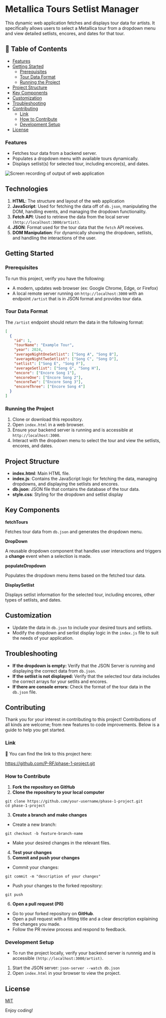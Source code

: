 # Metallica Tours Setlist Manager

This dynamic web application fetches and displays tour data for artists. It specifically allows users to select a Metallica tour from a dropdown menu and view detailed setlists, encores, and dates for that tour.

## :book: Table of Contents 

- [Features](#features)
- [Getting Started](#getting-started)
    - [Prerequisites](#prerequisites)
    - [Tour Data Format](#tour-data-format)
    - [Running the Project](#running-the-project)
- [Project Structure](#project-structure)
- [Key Components](#key-components)
- [Customization](#customization)
- [Troubleshooting](#troubleshooting)
- [Contributing](#contributing)
    - [Link](#link)
    - [How to Contribute](#how-to-contribute)
    - [Development Setup](#development-setup)
- [License](#license)

### Features

- Fetches tour data from a backend server.
- Populates a dropdown menu with available tours dynamically.
- Displays setlist(s) for selected tour, including encore(s), and dates.

![Screen recording of output of web application](/screenshots/screen-recording.gif)

## Technologies

1. **HTML**: The structure and layout of the web application
2. **JavaScript**: Used for fetching the data off of `db.json`, manipulating the DOM, handling events, and managing the dropdown functionality.
3. **Fetch API**: Used to retrieve the data from the local server `(http://localhost:3000/artist)`.
4. **JSON**: Format used for the tour data that the `fetch` API receives.
5. **DOM Manipulation**: For dynamically showing the dropdown, setlists, and handling the interactions of the user.

## Getting Started 

### Prerequisites

To run this project, verify you have the following:

- A modern, updates web browser (ex: Google Chrome, Edge, or Firefox)
- A local remote server running on `http://localhost:3000` with an endpoint `/artist` that is in JSON format and provides tour data.

### Tour Data Format

The `/artist` endpoint should return the data in the following format:

``` JSON
[
  {
    "id": 1,
    "tourName": "Example Tour",
    "year": 2024,
    "averageNightOneSetlist": ["Song A", "Song B"],
    "averageNightTwoSetlist": ["Song C", "Song D"],
    "setlist": ["Song E", "Song F"],
    "averageSetlist": ["Song G", "Song H"],
    "encore": ["Encore Song 1"],
    "encoreOne": ["Encore Song 2"],
    "encoreTwo": ["Encore Song 3"],
    "encoreThree": ["Encore Song 4"]
  }
]
```

### Running the Project

1. Clone or download this repository.
2. Open `index.html` in a web browser.
3. Ensure your backend server is running and is accessible at `http://localhost:3000`.
4. Interact with the dropdown menu to select the tour and view the setlists, encores, and dates.

## Project Structure

- **index.html**: Main HTML file.
- **index.js**: Contains the JavaScript logic for fetching the data, managing dropdowns, and displaying the setlists and encores.
- **db.json**: JSON file that contains the database of the tour data.
- **style.css**: Styling for the dropdown and setlist display

## Key Components  

**fetchTours**

Fetches tour data from `db.json` and generates the dropdown menu.

**DropDown**

A reusable dropdown component that handles user interactions and triggers a **change** event when a selection is made.

**populateDropdown**

Populates the dropdown menu items based on the fetched tour data.

**DisplaySetlist**

Displays setlist information for the selected tour, including encores, other types of setlists, and dates.

## Customization

- Update the data in `db.json` to include your desired tours and setlists.
- Modify the dropdown and serlist display logic in the `index.js` file to suit the needs of your application.

## Troubleshooting

- **If the dropdown is empty:** Verify that the JSON Server is running and displaying the correct data from `db.json`.
- **If the setlist is not displayed:** Verify that the selected tour data includes the correct arrays for your setlits and encores.
- **If there are console errors:** Check the format of the tour data in the `db.json` file.

## Contributing

Thank you for your interest in contributing to this project! Contributions of all kinds are welcome; from new features to code improvements. Below is a guide to help you get started.

### Link  

:link: You can find the link to this project here: 

<https://github.com/P-RF/phase-1-project.git>

### How to Contribute

1. **Fork the repository on GitHub**
2. **Clone the repository to your local computer**
```
git clone https://github.com/your-username/phase-1-project.git
cd phase-1-project
```
3. **Create a branch and make changes**
- Create a new branch:
```
git checkout -b feature-branch-name
```
- Make your desired changes in the relevant files.
4. **Test your changes**
5. **Commit and push your changes**
- Commit your changes:
```
git commit -m "description of your changes"
```
- Push your changes to the forked repository:
```
git push
```
6. **Open a pull request (PR)**
- Go to your forked repository on **GitHub**.
- Open a pull request with a fitting title and a clear description explaining the changes you made.
- Follow the PR review process and respond to feedback.

### Development Setup

- To run the project locally, verify your backend server is runnnig and is accessible `(http://localhost:3000/artist)`.
1. Start the JSON server:
`json-server --watch db.json`
2. Open `index.html` in your browser to view the project.

## License

[MIT](https://choosealicense.com/licenses/mit/)

Enjoy coding!